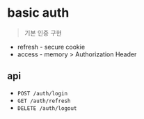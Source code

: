 # basic auth
> 기본 인증 구현

- refresh - secure cookie
- access - memory > Authorization Header

## api

- `POST /auth/login`
- `GET /auth/refresh`
- `DELETE /auth/logout`
